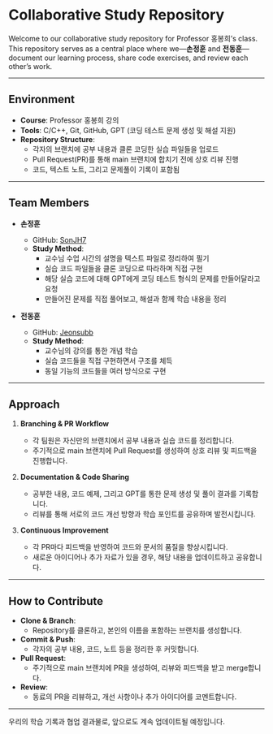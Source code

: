 # Collaborative Study Repository

Welcome to our collaborative study repository for Professor 홍봉희’s class. This repository serves as a central place where we—**손정훈** and **전동훈**—document our learning process, share code exercises, and review each other’s work.

---

## Environment

- **Course**: Professor 홍봉희 강의
- **Tools**: C/C++, Git, GitHub, GPT (코딩 테스트 문제 생성 및 해설 지원)
- **Repository Structure**:  
  - 각자의 브랜치에 공부 내용과 클론 코딩한 실습 파일들을 업로드  
  - Pull Request(PR)를 통해 main 브랜치에 합치기 전에 상호 리뷰 진행  
  - 코드, 텍스트 노트, 그리고 문제풀이 기록이 포함됨

---

## Team Members

- **손정훈**  
  - GitHub: [SonJH7](https://github.com/SonJH7)  
  - **Study Method**:  
    - 교수님 수업 시간의 설명을 텍스트 파일로 정리하여 필기  
    - 실습 코드 파일들을 클론 코딩으로 따라하며 직접 구현  
    - 해당 실습 코드에 대해 GPT에게 코딩 테스트 형식의 문제를 만들어달라고 요청  
    - 만들어진 문제를 직접 풀어보고, 해설과 함께 학습 내용을 정리

- **전동훈**  
  - GitHub: [Jeonsubb](https://github.com/Jeonsubb)  
  - **Study Method**:  
    - 교수님의 강의를 통한 개념 학습
    - 실습 코드들을 직접 구현하면서 구조를 체득
    - 동일 기능의 코드들을 여러 방식으로 구현

---

## Approach

1. **Branching & PR Workflow**  
   - 각 팀원은 자신만의 브랜치에서 공부 내용과 실습 코드를 정리합니다.  
   - 주기적으로 main 브랜치에 Pull Request를 생성하여 상호 리뷰 및 피드백을 진행합니다.

2. **Documentation & Code Sharing**  
   - 공부한 내용, 코드 예제, 그리고 GPT를 통한 문제 생성 및 풀이 결과를 기록합니다.  
   - 리뷰를 통해 서로의 코드 개선 방향과 학습 포인트를 공유하며 발전시킵니다.

3. **Continuous Improvement**  
   - 각 PR마다 피드백을 반영하여 코드와 문서의 품질을 향상시킵니다.  
   - 새로운 아이디어나 추가 자료가 있을 경우, 해당 내용을 업데이트하고 공유합니다.

---

## How to Contribute

- **Clone & Branch**:  
  - Repository를 클론하고, 본인의 이름을 포함하는 브랜치를 생성합니다.
- **Commit & Push**:  
  - 각자의 공부 내용, 코드, 노트 등을 정리한 후 커밋합니다.
- **Pull Request**:  
  - 주기적으로 main 브랜치에 PR을 생성하여, 리뷰와 피드백을 받고 merge합니다.
- **Review**:  
  - 동료의 PR을 리뷰하고, 개선 사항이나 추가 아이디어를 코멘트합니다.

---

우리의 학습 기록과 협업 결과물로, 앞으로도 계속 업데이트될 예정입니다. 

